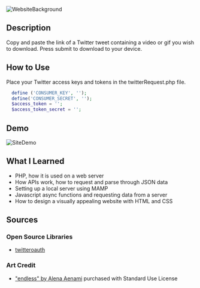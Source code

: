 ![WebsiteBackground](/assets/twitterMediaDownloadHome.png)

## Description
Copy and paste the link of a Twitter tweet containing a video or gif you wish to download. Press submit to download to your device.

## How to Use
Place your Twitter access keys and tokens in the twitterRequest.php file. 
```php
  define ('CONSUMER_KEY', '');
  define('CONSUMER_SECRET', '');
  $access_token = '';
  $access_token_secret = '';
```

## Demo 
![SiteDemo](/assets/twitterMediaDownloadDemo.gif)


## What I Learned
* PHP, how it is used on a web server
* How APIs work, how to request and parse through JSON data
* Setting up a local server using MAMP 
* Javascript async functions and requesting data from a server
* How to design a visually appealing website with HTML and CSS
 
## Sources
### Open Source Libraries 
* [twitteroauth](https://github.com/abraham/twitteroauth)

### Art Credit
* ["endless" by Alena Aenami](https://www.artstation.com/marketplace/p/5nmv/wallpaper-pack-01-15-artworks-in-4k) purchased with Standard Use License
